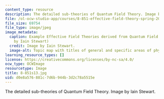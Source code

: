 ```yaml
---
content_type: resource
description: The detailed sub-theories of Quantum Field Theory. Image by Iain Stewart.
file: /ol-ocw-studio-app/courses/8-851-effective-field-theory-spring-2013/d0e8a576881c7d6b944b3d2c78a5515e_8-851s13.jpg
file_size: 69754
file_type: image/jpeg
image_metadata:
  caption: Example Effective Field Theories derived from Quantum Field Theory. (Image
    by Iain Stewart)
  credit: Image by Iain Stewart.
  image-alt: Topic map with titles of general and specific areas of physics.
learning_resource_types: []
license: https://creativecommons.org/licenses/by-nc-sa/4.0/
ocw_type: OCWImage
resourcetype: Image
title: 8-851s13.jpg
uid: d0e8a576-881c-7d6b-944b-3d2c78a5515e
---
```

The detailed sub-theories of Quantum Field Theory. Image by Iain Stewart.